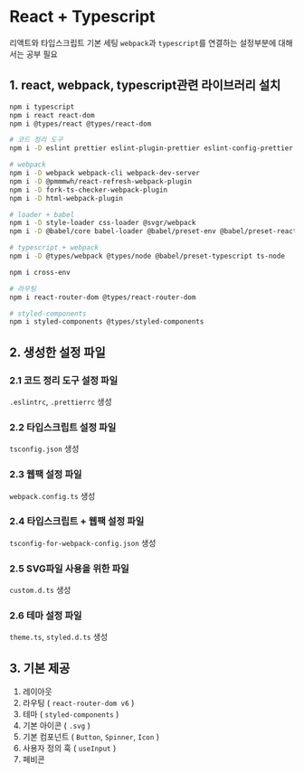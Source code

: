 # React + Typescript
리액트와 타입스크립트 기본 세팅
`webpack`과 `typescript`를 연결하는 설정부분에 대해서는 공부 필요

## 1. react, webpack, typescript관련 라이브러리 설치
```bash
npm i typescript
npm i react react-dom
npm i @types/react @types/react-dom

# 코드 정리 도구
npm i -D eslint prettier eslint-plugin-prettier eslint-config-prettier

# webpack
npm i -D webpack webpack-cli webpack-dev-server
npm i -D @pmmmwh/react-refresh-webpack-plugin
npm i -D fork-ts-checker-webpack-plugin
npm i -D html-webpack-plugin

# loader + babel
npm i -D style-loader css-loader @svgr/webpack
npm i -D @babel/core babel-loader @babel/preset-env @babel/preset-react

# typescript + webpack
npm i -D @types/webpack @types/node @babel/preset-typescript ts-node

npm i cross-env

# 라우팅
npm i react-router-dom @types/react-router-dom

# styled-components
npm i styled-components @types/styled-components
```

## 2. 생성한 설정 파일
### 2.1 코드 정리 도구 설정 파일
`.eslintrc`, `.prettierrc` 생성

### 2.2 타입스크립트 설정 파일
`tsconfig.json` 생성

### 2.3 웹팩 설정 파일
`webpack.config.ts` 생성

### 2.4 타입스크립트 + 웹팩 설정 파일
`tsconfig-for-webpack-config.json` 생성

### 2.5 SVG파일 사용을 위한 파일
`custom.d.ts` 생성

### 2.6 테마 설정 파일
`theme.ts`, `styled.d.ts` 생성

## 3. 기본 제공
1. 레이아웃
2. 라우팅 ( `react-router-dom v6` )
3. 테마 ( `styled-components` )
4. 기본 아이콘 ( `.svg` )
5. 기본 컴포넌트 ( `Button`, `Spinner`, `Icon` )
6. 사용자 정의 훅 ( `useInput` )
7. 페비콘